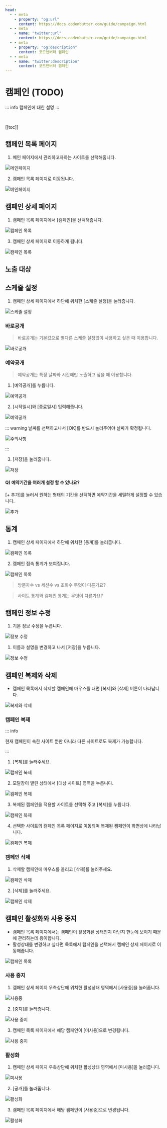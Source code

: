 ```yaml
---
head:
  - - meta
    - property: "og:url"
      content: https://docs.codenbutter.com/guide/campaign.html
  - - meta
    - name: "twitter:url"
      content: https://docs.codenbutter.com/guide/campaign.html
  - - meta
    - property: "og:description"
      content: 코드앤버터 캠페인
  - - meta
    - name: "twitter:description"
      content: 코드앤버터 캠페인
---
```


# 캠페인 (TODO)

::: info
캠페인에 대한 설명
:::

<br/>

[[toc]]

## 캠페인 목록 페이지

1. 메인 페이지에서 관리하고자하는 사이트를 선택해줍니다.

![메인페이지](./imgs/campaign/section_1.png)

2. 캠페인 목록 페이지로 이동됩니다.

![메인페이지](./imgs/campaign/section_10.png)

## 캠페인 상세 페이지

1. 캠페인 목록 페이지에서 [캠페인]을 선택해줍니다.

![캠페인 목록](./imgs/campaign/section_2.png)

3. 캠페인 상세 페이지로 이동하게 됩니다.

![캠페인 목록](./imgs/campaign/section_11.png)

## 노출 대상

<!-- TODO -->

## 스케줄 설정

1. 캠페인 상세 페이지에서 하단에 위치한 [스케줄 설정]을 눌러줍니다.

![스케줄 설정](./imgs/campaign/section_22.png)

### 바로공개

> 바로공개는 기본값으로 별다른 스케줄 설정없이 사용하고 싶은 때 이용합니다.

![바로공개](./imgs/campaign/section_23.png)

### 예약공개

> 예약공개는 특정 날짜와 시간에만 노출하고 싶을 때 이용합니다.

1. [예약공개]를 누릅니다.

![예약공개](./imgs/campaign/section_24.png)

2. [시작일시]와 [종료일시] 입력해줍니다.

![예약공개](./imgs/campaign/section_25.png)

::: warning
날짜를 선택하고나서 [OK]를 반드시 눌러주어야 날짜가 확정됩니다.

![주의사항](./imgs/campaign/section_26.png)

:::

3. [저장]을 눌러줍니다.

![저장](./imgs/campaign/section_27.png)

#### Q) 예약기간을 여러개 설정 할 수 있나요?

[+ 추가]를 눌러서 원하는 형태의 기간을 선택하면 예약기간을 세밀하게 설정할 수 있습니다.

![추가](./imgs/campaign/section_28.png)

## 통계

1. 캠페인 상세 페이지에서 하단에 위치한 [통계]를 눌러줍니다.

![캠페인 목록](./imgs/campaign/section_13.png)

2. 캠페인 접속 통계가 보여집니다.

![캠페인 목록](./imgs/campaign/section_12.png)

<!-- TODO -->

> 방문자수 vs 세션수 vs 조회수 무엇이 다른가요?

<!-- 세션 시간 기준
https://clover7-webnote.tistory.com/245 내용 참고
 -->

> 사이트 통계와 캠페인 통계는 무엇이 다른가요?

<!-- TODO -->
<!-- 사이트 통계 살펴보기 (링크이동) -->

## 캠페인 정보 수정

1. 기본 정보 수정을 누릅니다.

![정보 수정](./imgs/campaign/section_20.png)

1. 이름과 설명을 변경하고 나서 [저장]을 누릅니다.

![정보 수정](./imgs/campaign/section_21.png)

## 캠페인 복제와 삭제

- 캠페인 목록에서 삭제할 캠페인에 마우스를 대면 [복제]와 [삭제] 버튼이 나타납니다.

![복제와 삭제](./imgs/campaign/section_5.png)

### 캠페인 복제

::: info

현재 캠페인이 속한 사이트 뿐만 아니라 다른 사이트로도 복제가 가능합니다.

:::

1. [복제]를 눌러주세요.

![캠페인 복제](./imgs/campaign/section_4.png)

2. 모달창이 열린 상태에서 [대상 사이트] 영역을 누릅니다.

![캠페인 복제](./imgs/campaign/section_6.png)

3. 복제된 캠페인을 적용할 사이트를 선택해 주고 [복제]를 누릅니다.

![캠페인 복제](./imgs/campaign/section_7.png)

4. 선택한 사이트의 캠페인 목록 페이지로 이동되며 복제된 캠페인이 화면상에 나타납니다.

![캠페인 복제](./imgs/campaign/section_8.png)

### 캠페인 삭제

1. 삭제할 캠페인에 마우스를 올리고 [삭제]를 눌러주세요.

![캠페인 삭제](./imgs/campaign/section_3.png)

2. [삭제]를 눌러주세요.

![캠페인 삭제](./imgs/campaign/section_9.png)

## 캠페인 활성화와 사용 중지

- 캠페인 목록 페이지에서는 캠페인이 활성화된 상태인지 아닌지 한눈에 보이기 때문에 관리하는데 용이합니다.
- 활성상태를 변경하고 싶다면 목록에서 캠페인을 선택해서 캠페인 상세 페이지로 이동해줍니다.

![캠페인 목록](./imgs/campaign/section_2.png)

### 사용 중지

1. 캠페인 상세 페이지 우측상단에 위치한 활성상태 영역에서 [사용중]을 눌러줍니다.

![사용중](./imgs/campaign/section_14.png)

2. [중지]를 눌러줍니다.

![사용 중지](./imgs/campaign/section_15.png)

3. 캠페인 목록 페이지에서 해당 캠페인이 [미사용]으로 변경됩니다.

![사용 중지](./imgs/campaign/section_16.png)

### 활성화

1. 캠페인 상세 페이지 우측상단에 위치한 활성상태 영역에서 [미사용]을 눌러줍니다.

![미사용](./imgs/campaign/section_18.png)

2. [공개]를 눌러줍니다.

![활성화](./imgs/campaign/section_17.png)

3. 캠페인 목록 페이지에서 해당 캠페인이 [사용중]으로 변경됩니다.

![활성화](./imgs/campaign/section_19.png)

